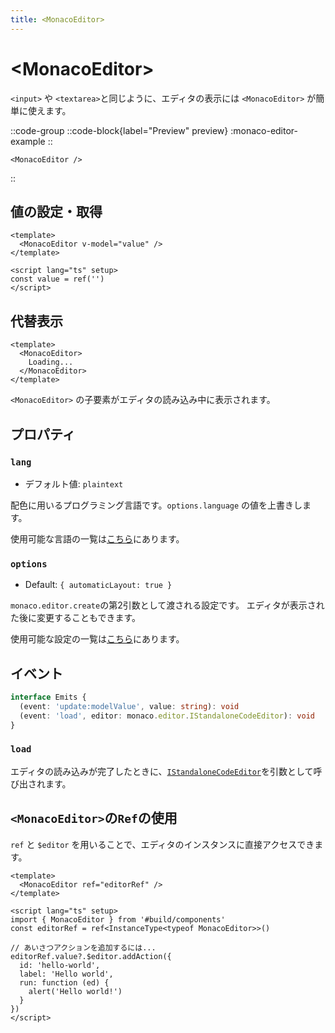 ```yaml
---
title: <MonacoEditor>
---
```


# &lt;MonacoEditor&gt;
`<input>` や `<textarea>`と同じように、エディタの表示には `<MonacoEditor>` が簡単に使えます。

::code-group
  ::code-block{label="Preview" preview}
  :monaco-editor-example
  ::
  ```vue [Code]
  <MonacoEditor />
  ```
::

## 値の設定・取得
```vue
<template>
  <MonacoEditor v-model="value" />
</template>

<script lang="ts" setup>
const value = ref('')
</script>
```

## 代替表示
```vue
<template>
  <MonacoEditor>
    Loading...
  </MonacoEditor>
</template>
```
`<MonacoEditor>` の子要素がエディタの読み込み中に表示されます。

## プロパティ
### `lang`
- デフォルト値: `plaintext`

配色に用いるプログラミング言語です。`options.language` の値を上書きします。

使用可能な言語の一覧は[こちら](https://github.com/microsoft/monaco-editor/tree/main/src/basic-languages)にあります。

### `options`
- Default: `{ automaticLayout: true }`

`monaco.editor.create`の第2引数として渡される設定です。
エディタが表示された後に変更することもできます。

使用可能な設定の一覧は[こちら](https://microsoft.github.io/monaco-editor/docs.html#interfaces/editor.IStandaloneEditorConstructionOptions.html)にあります。

## イベント
```ts
interface Emits {
  (event: 'update:modelValue', value: string): void
  (event: 'load', editor: monaco.editor.IStandaloneCodeEditor): void
}
```
### `load`
エディタの読み込みが完了したときに、[`IStandaloneCodeEditor`](https://microsoft.github.io/monaco-editor/api/interfaces/monaco.editor.IStandaloneCodeEditor.html)を引数として呼び出されます。

## `<MonacoEditor>`の`Ref`の使用
`ref` と `$editor` を用いることで、エディタのインスタンスに直接アクセスできます。
```vue
<template>
  <MonacoEditor ref="editorRef" />
</template>

<script lang="ts" setup>
import { MonacoEditor } from '#build/components'
const editorRef = ref<InstanceType<typeof MonacoEditor>>()

// あいさつアクションを追加するには...
editorRef.value?.$editor.addAction({
  id: 'hello-world',
  label: 'Hello world',
  run: function (ed) {
    alert('Hello world!')
  }
})
</script>
```
